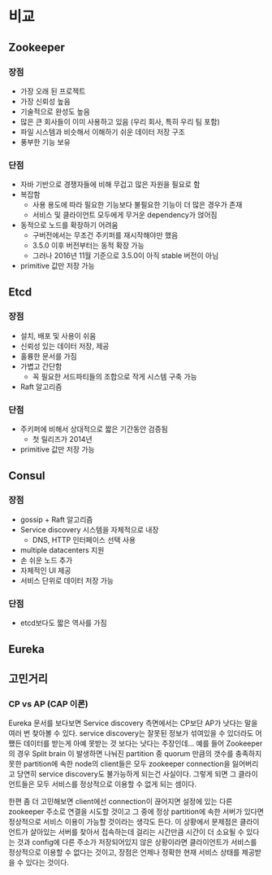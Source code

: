 # 비교

## Zookeeper

### 장점

* 가장 오래 된 프로젝트
* 가장 신뢰성 높음
* 기술적으로 완성도 높음
* 많은 큰 회사들이 이미 사용하고 있음 \(우리 회사, 특히 우리 팀 포함\)
* 파일 시스템과 비슷해서 이해하기 쉬운 데이터 저장 구조
* 풍부한 기능 보유

### 단점

* 자바 기반으로 경쟁자들에 비해 무겁고 많은 자원을 필요로 함
* 복잡함
  * 사용 용도에 따라 필요한 기능보다 불필요한 기능이 더 많은 경우가 존재
  * 서비스 및 클라이언트 모두에게 무거운 dependency가 얹어짐
* 동적으로 노드를 확장하기 어려움
  * 구버전에서는 무조건 주키퍼를 재시작해야만 했음
  * 3.5.0 이후 버전부터는 동적 확장 가능
  * 그러나 2016년 11월 기준으로 3.5.0이 아직 stable 버전이 아님
* primitive 값만 저장 가능

## Etcd

### 장점

* 설치, 배포 및 사용이 쉬움
* 신뢰성 있는 데이터 저장, 제공
* 훌륭한 문서를 가짐
* 가볍고 간단함
  * 꼭 필요한 서드파티들의 조합으로 작게 시스템 구축 가능
* Raft 알고리즘

### 단점

* 주키퍼에 비해서 상대적으로 짧은 기간동안 검증됨
  * 첫 릴리즈가 2014년
* primitive 값만 저장 가능

## Consul

### 장점

* gossip + Raft 알고리즘
* Service discovery 시스템을 자체적으로 내장
  * DNS, HTTP 인터페이스 선택 사용
* multiple datacenters 지원
* 손 쉬운 노드 추가
* 자체적인 UI 제공
* 서비스 단위로 데이터 저장 가능

### 단점

* etcd보다도 짧은 역사를 가짐

## Eureka

## 고민거리

### CP vs AP \(CAP 이론\)

Eureka 문서를 보다보면 Service discovery 측면에서는 CP보단 AP가 낫다는 말을 여러 번 찾아볼 수 있다. service discovery는 잘못된 정보가 섞여있을 수 있더라도 어쨌든 데이터를 받는게 아예 못받는 것 보다는 낫다는 주장인데... 예를 들어 Zookeeper의 경우 Split brain 이 발생하면 나눠진 partition 중 quorum 만큼의 갯수를 충족하지 못한 partition에 속한 node의 client들은 모두 zookeeper connection을 잃어버리고 당연히 service discovery도 불가능하게 되는건 사실이다. 그렇게 되면 그 클라이언트들은 모두 서비스를 정상적으로 이용할 수 없게 되는 셈이다. 

한편 좀 더 고민해보면 client에선 connection이 끊어지면 설정에 있는 다른 zookeeper 주소로 연결을 시도할 것이고 그 중에 정상 partition에 속한 서버가 있다면 정상적으로 서비스 이용이 가능할 것이라는 생각도 든다. 이 상황에서 문제점은 클라이언트가 살아있는 서버를 찾아서 접속하는데 걸리는 시간만큼 시간이 더 소요될 수 있다는 것과 config에 다른 주소가 저장되어있지 않은 상황이라면 클라이언트가 서비스를 정상적으로 이용할 수 없다는 것이고, 장점은 언제나 정확한 현재 서비스 상태를 제공받을 수 있다는 것이다.

